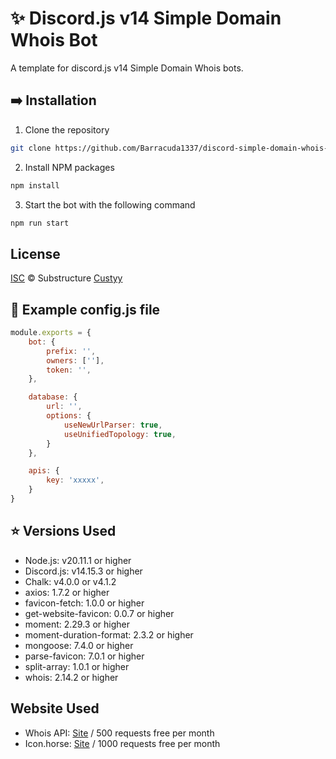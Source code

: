 # ✨ Discord.js v14 Simple Domain Whois Bot

A template for discord.js v14 Simple Domain Whois bots.

## ➡️ Installation

1. Clone the repository

```sh
git clone https://github.com/Barracuda1337/discord-simple-domain-whois-bot
```

2. Install NPM packages

```sh
npm install
```

3. Start the bot with the following command

```sh
npm run start
```

## License

[ISC](https://choosealicense.com/licenses/isc/) © Substructure [Custyy](https://github.com/Custyy/discord.js-v14-bot-template)

## 👀 Example config.js file

```js
module.exports = {
    bot: {
        prefix: '',
        owners: [''],
        token: '',
    },

    database: {
        url: '',
        options: {
            useNewUrlParser: true,
            useUnifiedTopology: true,
        }
    },

    apis: {
        key: 'xxxxx',
    }
}
```

## ⭐ Versions Used

- Node.js: v20.11.1 or higher
- Discord.js: v14.15.3 or higher
- Chalk: v4.0.0 or v4.1.2
- axios: 1.7.2 or higher
- favicon-fetch: 1.0.0 or higher
- get-website-favicon: 0.0.7 or higher
- moment: 2.29.3 or higher
- moment-duration-format: 2.3.2 or higher
- mongoose: 7.4.0 or higher
- parse-favicon: 7.0.1 or higher
- split-array: 1.0.1 or higher
- whois: 2.14.2 or higher

## Website Used

- Whois API: [Site](https://whoisjson.com/) / 500 requests free per month
- Icon.horse: [Site](https://icon.horse/) / 1000 requests free per month
